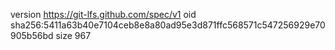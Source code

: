 version https://git-lfs.github.com/spec/v1
oid sha256:5411a63b40e7104ceb8e8a80ad95e3d871ffc568571c547256929e70905b56bd
size 967
